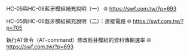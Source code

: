 HC-05與HC-06藍牙模組補充說明（一）
🌐 https://swf.com.tw/?p=693

HC-05與HC-06藍牙模組補充說明（二）：連接電路
🌐 https://swf.com.tw/?p=705

執行AT命令（AT-command）修改藍芽模組的資料傳輸速率
🌐 https://swf.com.tw/?p=693
